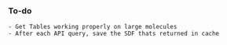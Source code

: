 ### To-do 
    - Get Tables working properly on large molecules
    - After each API query, save the SDF thats returned in cache
 